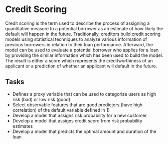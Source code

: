 # Credit Scoring

Credit scoring is the term used to describe the process of assigning a quantitative measure to a potential borrower as an estimate of how likely the default will happen in the future. Traditionally, creditors build credit scoring models using statistical techniques to analyze various information of previous borrowers in relation to their loan performance. Afterward, the model can be used to evaluate a potential borrower who applies for a loan by providing the similar information which has been used to build the model. The result is either a score which represents the creditworthiness of an applicant or a prediction of whether an applicant will default in the future.

## Tasks
- Defines a proxy variable that can be used to categorize users as high risk (bad) or low risk (good)
- Select observable features that are good predictors (have high correlation) of the default variable defined in 1)
- Develop a model that assigns risk probability for a new customer 
- Develop a model that assigns credit score from risk probability estimates
- Develop a model that predicts the optimal amount and duration of the loan
